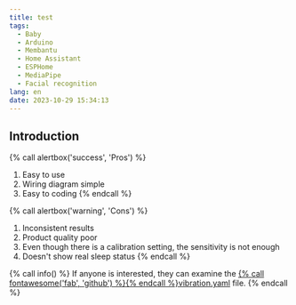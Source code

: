 ```yaml
---
title: test
tags:
  - Baby
  - Arduino
  - Membantu
  - Home Assistant
  - ESPHome
  - MediaPipe
  - Facial recognition
lang: en
date: 2023-10-29 15:34:13
---
```


## Introduction

{% call alertbox('success', 'Pros') %}
1. Easy to use
2. Wiring diagram simple
3. Easy to coding
{% endcall %}

{% call alertbox('warning', 'Cons') %}
1. Inconsistent results
2. Product quality poor
3. Even though there is a calibration setting, the sensitivity is not enough
4. Doesn't show real sleep status
{% endcall %}

{% call info() %}
If anyone is interested, they can examine the [{% call fontawesome('fab', 'github') %}{% endcall %}vibration.yaml](https://github.com/erhanbaris/baby-sleep-track/blob/main/approach-1/vibration.yaml) file.
{% endcall %}
